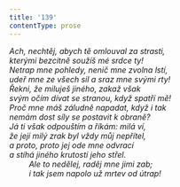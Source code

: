 ```yaml
---
title: '139'
contentType: prose
---
```


_Ach, nechtěj, abych tě omlouval za strasti,  
kterými bezcitně soužíš mé srdce ty!  
Netrap mne pohledy, nenič mne zvolna lstí,  
udeř mne ze všech sil a sraz mne svými rty!  
Řekni, že miluješ jiného, zakaž však  
svým očím dívat se stranou, když spatří mě!  
Proč mne máš záludně napadat, když i tak  
nemám dost síly se postavit k obraně?  
Já ti však odpouštím a říkám: milá ví,  
že její milý zrak byl vždy můj nepřítel,  
a proto, proto jej ode mne odvrací  
a stíhá jiného krutostí jeho střel.  
         Ale to nedělej, raděj mne jimi zab;  
         i tak jsem napolo už mrtev od útrap!_
